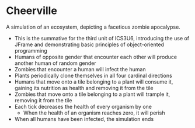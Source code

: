 # Cheerville
A simulation of an ecosystem, depicting a facetious zombie apocalypse.
* This is the summative for the third unit of ICS3U6, introducing the use of JFrame and demonstrating basic principles of object-oriented programming
* Humans of opposite gender that encounter each other will produce another human of random gender
* Zombies that encounter a human will infect the human
* Plants periodically clone themselves in all four cardinal directions
* Humans that move onto a tile belonging to a plant will consume it, gaining its nutrition as health and removing it from the tile
* Zombies that move onto a tile belonging to a plant will trample it, removing it from the tile
* Each tick decreases the health of every organism by one
    * When the health of an organism reaches zero, it will perish
* When all humans have been infected, the simulation ends